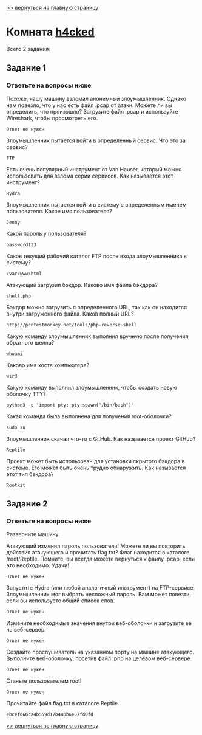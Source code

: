 

[>> вернуться на главную страницу](https://github.com/BEPb/tryhackme/blob/master/README.md)

# Комната [h4cked](https://tryhackme.com/r/room/h4cked) 

Всего 2 задания:
## Задание 1
### Ответьте на вопросы ниже
Похоже, нашу машину взломал анонимный злоумышленник. Однако нам повезло, что у нас есть файл .pcap от атаки. Можете ли вы определить, что произошло? Загрузите файл .pcap и используйте Wireshark, чтобы просмотреть его.
```commandline
Ответ не нужен
```
Злоумышленник пытается войти в определенный сервис. Что это за сервис?
```commandline
FTP
```
Есть очень популярный инструмент от Van Hauser, который можно использовать для взлома серии сервисов. Как называется этот инструмент?
```commandline
Hydra
```
Злоумышленник пытается войти в систему с определенным именем пользователя. Какое имя пользователя?
```commandline
Jenny
```
Какой пароль у пользователя?
```commandline
password123
```
Каков текущий рабочий каталог FTP после входа злоумышленника в систему?
```commandline
/var/www/html
```
Атакующий загрузил бэкдор. Каково имя файла бэкдора?
```commandline
shell.php
```
Бэкдор можно загрузить с определенного URL, так как он находится внутри загруженного файла. Каков полный URL?
```commandline
http://pentestmonkey.net/tools/php-reverse-shell
```
Какую команду злоумышленник выполнил вручную после получения обратного шелла?
```commandline
whoami
```
Каково имя хоста компьютера?
```commandline
wir3
```
Какую команду выполнил злоумышленник, чтобы создать новую оболочку TTY?
```commandline
python3 -c 'import pty; pty.spawn("/bin/bash")'
```
Какая команда была выполнена для получения root-оболочки?
```commandline
sudo su
```
Злоумышленник скачал что-то с GitHub. Как называется проект GitHub?
```commandline
Reptile
```
Проект может быть использован для установки скрытого бэкдора в системе. Его может быть очень трудно обнаружить. Как называется этот тип бэкдора?
```commandline
Rootkit
```

## Задание 2
### Ответьте на вопросы ниже
Разверните машину.

Атакующий изменил пароль пользователя! Можете ли вы повторить действия атакующего и прочитать flag.txt? Флаг находится в каталоге /root/Reptile. Помните, вы всегда можете вернуться к файлу .pcap, если это необходимо. Удачи!
```commandline
Ответ не нужен
```
Запустите Hydra (или любой аналогичный инструмент) на FTP-сервисе. Злоумышленник мог выбрать несложный пароль. Вам может повезти, если вы используете общий список слов.
```commandline
Ответ не нужен
```
Измените необходимые значения внутри веб-оболочки и загрузите ее на веб-сервер.
```commandline
Ответ не нужен
```
Создайте прослушиватель на указанном порту на машине атакующего. Выполните веб-оболочку, посетив файл .php на целевом веб-сервере.
```commandline
Ответ не нужен
```
Станьте пользователем root!
```commandline
Ответ не нужен
```
Прочитайте файл flag.txt в каталоге Reptile.
```commandline
ebcefd66ca4b559d17b440b6e67fd0fd
```



[>> вернуться на главную страницу](https://github.com/BEPb/tryhackme/blob/master/README.md)